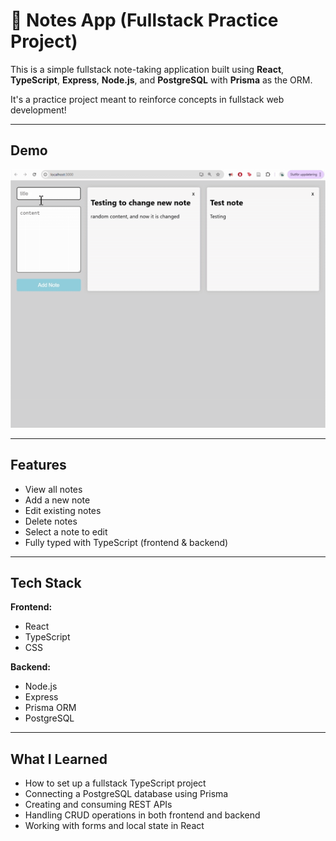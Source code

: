 # 📝 Notes App (Fullstack Practice Project)

This is a simple fullstack note-taking application built using **React**, **TypeScript**, **Express**, **Node.js**, and **PostgreSQL** with **Prisma** as the ORM.  

It's a practice project meant to reinforce concepts in fullstack web development!

---

## Demo
![App Demo](./demo.gif)

---

## Features

- View all notes
- Add a new note
- Edit existing notes
- Delete notes
- Select a note to edit
- Fully typed with TypeScript (frontend & backend)

---

## Tech Stack

**Frontend:**
- React
- TypeScript
- CSS

**Backend:**
- Node.js
- Express
- Prisma ORM
- PostgreSQL

---

## What I Learned

- How to set up a fullstack TypeScript project
- Connecting a PostgreSQL database using Prisma
- Creating and consuming REST APIs
- Handling CRUD operations in both frontend and backend
- Working with forms and local state in React
